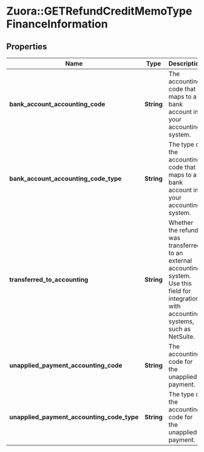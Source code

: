 # Zuora::GETRefundCreditMemoTypeFinanceInformation

## Properties
Name | Type | Description | Notes
------------ | ------------- | ------------- | -------------
**bank_account_accounting_code** | **String** | The accounting code that maps to a bank account in your accounting system.  | [optional] 
**bank_account_accounting_code_type** | **String** | The type of the accounting code that maps to a bank account in your accounting system.  | [optional] 
**transferred_to_accounting** | **String** | Whether the refund was transferred to an external accounting system. Use this field for integration with accounting systems, such as NetSuite.  | [optional] 
**unapplied_payment_accounting_code** | **String** | The accounting code for the unapplied payment.  | [optional] 
**unapplied_payment_accounting_code_type** | **String** | The type of the accounting code for the unapplied payment.  | [optional] 


